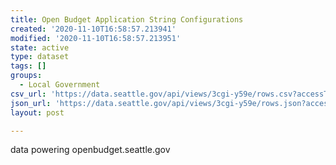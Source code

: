 ```yaml
---
title: Open Budget Application String Configurations
created: '2020-11-10T16:58:57.213941'
modified: '2020-11-10T16:58:57.213951'
state: active
type: dataset
tags: []
groups:
  - Local Government
csv_url: 'https://data.seattle.gov/api/views/3cgi-y59e/rows.csv?accessType=DOWNLOAD'
json_url: 'https://data.seattle.gov/api/views/3cgi-y59e/rows.json?accessType=DOWNLOAD'
layout: post

---
```

data powering openbudget.seattle.gov
